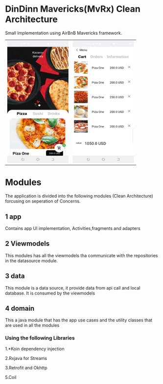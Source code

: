 # DinDinn Mavericks(MvRx) Clean Architecture

Small Implementation using AirBnB Mavericks framework.

<table>
<tr>
<td>
<img  width="200" height="400" src="https://github.com/AmosKorir/DinDinn-Mavericks/blob/master/art/a.jpg"/>
</td>
<td>

<img  width="200" height="400" src="https://github.com/AmosKorir/DinDinn-Mavericks/blob/master/art/b.jpg"/>
</td>
</tr>
</table>





# Modules
The application is divided into the following modules (Clean Architecture) forcusing on seperation of Concerns.

## 1 app

Contains app UI implementation, Activities,fragments and adapters

## 2 Viewmodels

This modules has all the viewmodels tha communicate with the repositories in the datasource module.

## 3 data

This module is a data source, it provide data from api call and local database. It is consumed by the viewmodels

## 4 domain

This a java module that has the app use cases and the utility classes that are used in all the modules

### Using the following Libraries

  1.*Koin dependency injection 

  2.Rxjava for Streams

 3.Retrofit and Okhttp

 5.Coil


